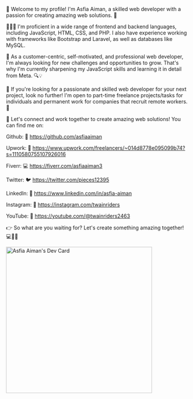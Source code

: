👋 Welcome to my profile! I'm Asfia Aiman, a skilled web developer with a passion for creating amazing web solutions. 🌟

👩🏻‍💻 I'm proficient in a wide range of frontend and backend languages, including JavaScript, HTML, CSS, and PHP. I also have experience working with frameworks like Bootstrap and Laravel, as well as databases like MySQL.

🤖 As a customer-centric, self-motivated, and professional web developer, I'm always looking for new challenges and opportunities to grow. That's why I'm currently sharpening my JavaScript skills and learning it in detail from Meta. 🔍💡

👀 If you're looking for a passionate and skilled web developer for your next project, look no further! I'm open to part-time freelance projects/tasks for individuals and permanent work for companies that recruit remote workers. 🤝

🔗 Let's connect and work together to create amazing web solutions! You can find me on:

Github: 🌟 https://github.com/asfiaaiman

Upwork: 💼 https://www.upwork.com/freelancers/~014d8778e095099b74?s=1110580755107926016

Fiverr: 💻 https://fiverr.com/asfiaaiman3

Twitter: 🐦 https://twitter.com/pieces12395

LinkedIn: 👥 https://www.linkedin.com/in/asfia-aiman

Instagram: 📸 https://instagram.com/twainriders

YouTube: 🎥 https://youtube.com/@twainriders2463


👉 So what are you waiting for? Let's create something amazing together! 💻🌟🙌

<a href="https://app.daily.dev/asfiaaiman"><img src="https://api.daily.dev/devcards/06268b0dc76248699a3b8cc7fcdd5181.png?r=wly" width="400" alt="Asfia Aiman's Dev Card"/></a>
